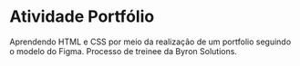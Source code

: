 # Atividade Portfólio
Aprendendo HTML e CSS por meio da realização de um portfolio seguindo o modelo do Figma. Processo de treinee da Byron Solutions.
